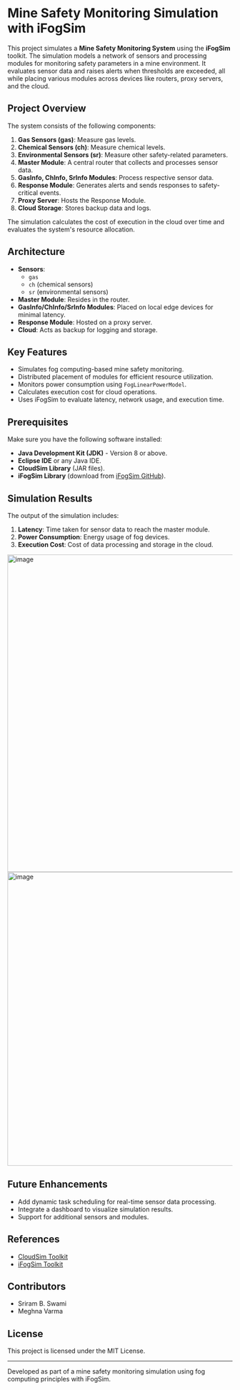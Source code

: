 # Mine Safety Monitoring Simulation with iFogSim

This project simulates a **Mine Safety Monitoring System** using the **iFogSim** toolkit. The simulation models a network of sensors and processing modules for monitoring safety parameters in a mine environment. It evaluates sensor data and raises alerts when thresholds are exceeded, all while placing various modules across devices like routers, proxy servers, and the cloud.

## Project Overview
The system consists of the following components:

1. **Gas Sensors (gas)**: Measure gas levels.
2. **Chemical Sensors (ch)**: Measure chemical levels.
3. **Environmental Sensors (sr)**: Measure other safety-related parameters.
4. **Master Module**: A central router that collects and processes sensor data.
5. **GasInfo, ChInfo, SrInfo Modules**: Process respective sensor data.
6. **Response Module**: Generates alerts and sends responses to safety-critical events.
7. **Proxy Server**: Hosts the Response Module.
8. **Cloud Storage**: Stores backup data and logs.

The simulation calculates the cost of execution in the cloud over time and evaluates the system's resource allocation.

## Architecture

- **Sensors**: 
   - `gas`  
   - `ch` (chemical sensors)  
   - `sr` (environmental sensors)
- **Master Module**: Resides in the router.
- **GasInfo/ChInfo/SrInfo Modules**: Placed on local edge devices for minimal latency.
- **Response Module**: Hosted on a proxy server.
- **Cloud**: Acts as backup for logging and storage.

## Key Features
- Simulates fog computing-based mine safety monitoring.
- Distributed placement of modules for efficient resource utilization.
- Monitors power consumption using `FogLinearPowerModel`.
- Calculates execution cost for cloud operations.
- Uses iFogSim to evaluate latency, network usage, and execution time.

## Prerequisites
Make sure you have the following software installed:

- **Java Development Kit (JDK)** - Version 8 or above.
- **Eclipse IDE** or any Java IDE.
- **CloudSim Library** (JAR files).
- **iFogSim Library** (download from [iFogSim GitHub](https://github.com/Cloudslab/iFogSim)).


## Simulation Results
The output of the simulation includes:

1. **Latency**: Time taken for sensor data to reach the master module.
2. **Power Consumption**: Energy usage of fog devices.
3. **Execution Cost**: Cost of data processing and storage in the cloud.
<img width="711" alt="image" src="https://github.com/user-attachments/assets/509c667d-1a75-4a96-8a51-f71a56857ecf" />
<img width="658" alt="image" src="https://github.com/user-attachments/assets/7682cc31-a0de-4afa-ab00-1982a3d05dc7" />

## Future Enhancements
- Add dynamic task scheduling for real-time sensor data processing.
- Integrate a dashboard to visualize simulation results.
- Support for additional sensors and modules.

## References
- [CloudSim Toolkit](https://github.com/Cloudslab/cloudsim)
- [iFogSim Toolkit](https://github.com/Cloudslab/iFogSim)

## Contributors
- Sriram B. Swami
- Meghna Varma

## License
This project is licensed under the MIT License.

---
Developed as part of a mine safety monitoring simulation using fog computing principles with iFogSim.


